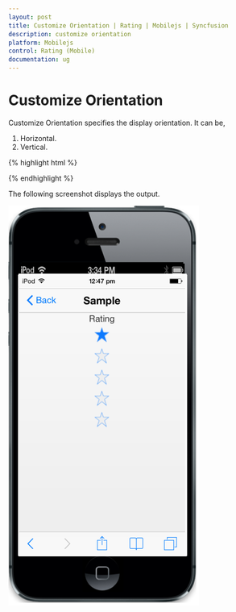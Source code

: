 ```yaml
---
layout: post
title: Customize Orientation | Rating | Mobilejs | Syncfusion
description: customize orientation
platform: Mobilejs
control: Rating (Mobile)
documentation: ug
---
```


# Customize Orientation

Customize Orientation specifies the display orientation. It can be,

1. Horizontal.
2. Vertical. 

{% highlight html %}

<div id="rating_sample" data-role="ejmrating" data-ej-orientation="vertical">

</div>

{% endhighlight %}

The following screenshot displays the output.                        

![](Customize-Orientation_images/Customize-Orientation_img1.png)